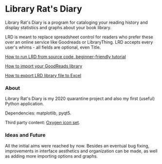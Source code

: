 # Library Rat's Diary

Library Rat's Diary is a program for cataloging your reading history and display statistics and graphs about your book library. 

LRD is meant to replace spreadsheet control for readers who prefer these over an online service like Goodreads or LibraryThing. LRD accepts every user's whims - all fields are optional, even Title.

[How to run LRD from source code, beginner-friendly tutorial](https://github.com/kl-dg/LRD/blob/master/docs/how_to_run_from_source_code.md)

[How to import your GoodReads library](https://github.com/kl-dg/LRD/blob/master/docs/how_to_import_your_goodreads_library.md)

[How to export LRD library file to Excel](https://github.com/kl-dg/LRD/blob/master/docs/how_to_export_to_excel.md)


### About

Library Rat's Diary is my 2020 quarantine project and also my first (useful) Python application. 

Dependencies: matplotlib, pyqt5.

Third party content: [Oxygen icon set](https://github.com/KDE/oxygen-icons5).


### Ideas and Future

All the initial aims were reached by now. Besides an eventual bug fixing, improvements in interface aesthetics and organization can be made, as well as adding more importing options and graphs.
